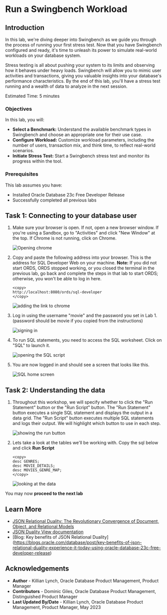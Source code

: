 # Run a Swingbench Workload

## Introduction


In this lab, we're diving deeper into Swingbench as we guide you through the process of running your first stress test. Now that you have Swingbench configured and ready, it's time to unleash its power to simulate real-world workloads on your database system.

Stress testing is all about pushing your system to its limits and observing how it behaves under heavy loads. Swingbench will allow you to mimic user activities and transactions, giving you valuable insights into your database's performance characteristics. By the end of this lab, you'll have a stress test running and a wealth of data to analyze in the next session.


Estimated Time: 5 minutes

### Objectives

In this lab, you will:

* **Select a Benchmark:** Understand the available benchmark types in Swingbench and choose an appropriate one for their use case.
* **Configure Workload:** Customize workload parameters, including the number of users, transaction mix, and think time, to reflect real-world scenarios.
* **Initiate Stress Test:** Start a Swingbench stress test and monitor its progress within the tool.

### Prerequisites

This lab assumes you have:

* Installed Oracle Database 23c Free Developer Release
* Successfully completed all previous labs



## Task 1: Connecting to your database user

1. Make sure your browser is open. If not, open a new browser window. If you're using a Sandbox, go to "Activities" and click "New Window" at the top. If Chrome is not running, click on Chrome.

    ![Opening chrome](images/new-chrome-window.png " ")

2. Copy and paste the following address into your browser. This is the address for SQL Developer Web on your machine.
    **Note:**  If you did not start ORDS, ORDS stopped working, or you closed the terminal in the previous lab, go back and complete the steps in that lab to start ORDS; otherwise, you won't be able to log in here.
    ```
    <copy>
    http://localhost:8080/ords/sql-developer
    </copy>
    ```
    ![adding the link to chrome](images/ords-url.png " ")

3. Log in using the username "movie" and the password you set in Lab 1. (password should be movie if you copied from the instructions)

    ![signing in](images/movie-pass.png " ")

4. To run SQL statements, you need to access the SQL worksheet. Click on "SQL" to launch it.

    ![opening the SQL script](images/ords-landing-page-launch.png " ")

5. You are now logged in and should see a screen that looks like this.

    ![SQL home screen](images/sql-login.png " ")    

## Task 2: Understanding the data
1. Throughout this workshop, we will specify whether to click the "Run Statement" button or the "Run Script" button. The "Run Statement" button executes a single SQL statement and displays the output in a data grid. The "Run Script" button executes multiple SQL statements and logs their output. We will highlight which button to use in each step.

    ![showing the run button ](images/run-buttons.png " ")

2. Lets take a look at the tables we'll be working with. Copy the sql below and click **Run Script** 

    ```
    <copy>
    desc GENRES;
    desc MOVIE_DETAILS;
    desc MOVIES_GENRE_MAP;
    </copy>
    ```
    ![looking at the data](images/desc-tables.png " ")


You may now **proceed to the next lab** 

## Learn More

* [JSON Relational Duality: The Revolutionary Convergence of Document, Object, and Relational Models](https://blogs.oracle.com/database/post/json-relational-duality-app-dev)
* [JSON Duality View documentation](http://docs.oracle.com)
* [Blog: Key benefits of JSON Relational Duality] (https://blogs.oracle.com/database/post/key-benefits-of-json-relational-duality-experience-it-today-using-oracle-database-23c-free-developer-release)

## Acknowledgements
* **Author** - Killian Lynch, Oracle Database Product Management, Product Manager
* **Contributors** - Dominic Giles, Oracle Database Product Management, Distinguished Product Manager
* **Last Updated By/Date** - Killian Lynch, Oracle Database Product Management, Product Manager, May 2023

